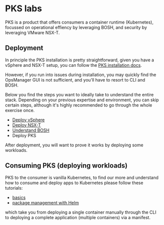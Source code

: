 # PKS labs

PKS is a product that offers consumers a container runtime (Kubernetes), focussed on operational effiency by leveraging BOSH, and security by leveraging VMware NSX-T.

## Deployment

In principle the PKS installation is pretty straightforward, given you have a vSphere and NSX-T setup, you can follow the [PKS installation docs](https://docs.pivotal.io/runtimes/pks/1-3/index.html).

However, if you run into issues during installation, you may quickly find the OpsManager GUI is not sufficient, and you'll have to resort to CLI and BOSH.

Below you find the steps you want to ideally take to understand the entire stack. Depending on your previous expertise and environment, you can skip certain steps, although it's highly recommended to go through the whole exercise once.
- [Deploy vSphere](../vSphere/)
- [Deploy NSX-T](../NSX-T/)
- [Understand BOSH](../BOSH/)
- Deploy PKS

After deployment, you will want to prove it works by deploying some workloads.

## Consuming PKS (deploying workloads)

PKS to the consumer is vanilla Kubernetes, to find our more and understand how to consume and deploy apps to Kubernetes please follow these tutorials:
- [basics](https://www.katacoda.com/javajon/courses/kubernetes-fundamentals)
- [package management with Helm](https://www.katacoda.com/courses/kubernetes/helm-package-manager) 

which take you from deploying a single container manually through the CLI to deploying a complete application (multiple containers) via a manifest.
